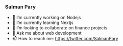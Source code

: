 ### Salman Pary

- 🔭 I’m currently working on Nodejs
- 🌱 I’m currently learning Nextjs
- 👯 I’m looking to collaborate on finance projects
- 💬 Ask me about web development
- 📫 How to reach me: https://twitter.com/SalmanPary

